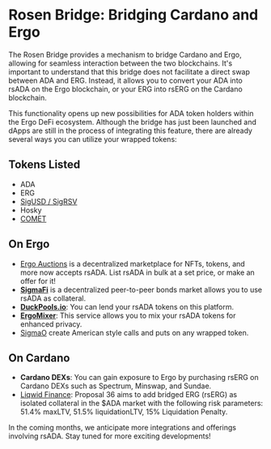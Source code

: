 # Rosen Bridge: Bridging Cardano and Ergo

The Rosen Bridge provides a mechanism to bridge Cardano and Ergo, allowing for seamless interaction between the two blockchains. It's important to understand that this bridge does not facilitate a direct swap between ADA and ERG. Instead, it allows you to convert your ADA into rsADA on the Ergo blockchain, or your ERG into rsERG on the Cardano blockchain.

This functionality opens up new possibilities for ADA token holders within the Ergo DeFi ecosystem. Although the bridge has just been launched and dApps are still in the process of integrating this feature, there are already several ways you can utilize your wrapped tokens:

## Tokens Listed

- ADA
- ERG
- [SigUSD / SigRSV](sigmausd.md)
- Hosky
- [COMET](comet.md)

## On Ergo

- [Ergo Auctions](ergoauctions.md) is a decentralized marketplace for NFTs, tokens, and more now accepts rsADA. List rsADA in bulk at a set price, or make an offer for it!
- [**SigmaFi**](https://sigmafi.app/#/) is a decentralized peer-to-peer bonds market allows you to use rsADA as collateral.
- [**DuckPools.io**](https://www.duckpools.io/): You can lend your rsADA tokens on this platform.
- [**ErgoMixer**](ergomixer.md): This service allows you to mix your rsADA tokens for enhanced privacy.
- [SigmaO](sigmao.md) create American style calls and puts on any wrapped token. 

## On Cardano

- **Cardano DEXs**: You can gain exposure to Ergo by purchasing rsERG on Cardano DEXs such as Spectrum, Minswap, and Sundae.
- [Liqwid Finance](https://app.liqwid.finance/governance/proposal/36): Proposal 36 aims to add bridged ERG (rsERG) as isolated collateral in the $ADA market with the following risk parameters: 51.4% maxLTV, 51.5% liquidationLTV, 15% Liquidation Penalty.


In the coming months, we anticipate more integrations and offerings involving rsADA. Stay tuned for more exciting developments!


